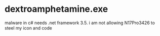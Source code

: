 # dextroamphetamine.exe
malware in c# needs .net framework 3.5. i am not allowing N17Pro3426 to steel my icon and code
